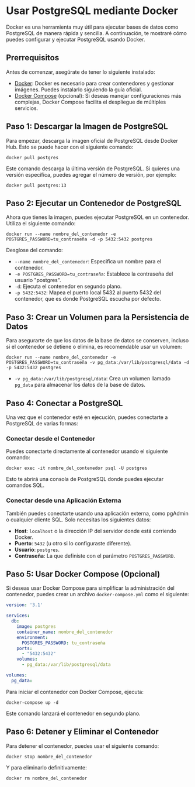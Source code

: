 # Usar PostgreSQL mediante Docker

Docker es una herramienta muy útil para ejecutar bases de datos como PostgreSQL de manera rápida y sencilla. A continuación, te mostraré cómo puedes configurar y ejecutar PostgreSQL usando Docker.

## Prerrequisitos

Antes de comenzar, asegúrate de tener lo siguiente instalado:

- [Docker](https://docs.docker.com/get-docker/): Docker es necesario para crear contenedores y gestionar imágenes. Puedes instalarlo siguiendo la guía oficial.
- [Docker Compose](https://docs.docker.com/compose/install/) (opcional): Si deseas manejar configuraciones más complejas, Docker Compose facilita el despliegue de múltiples servicios.

## Paso 1: Descargar la Imagen de PostgreSQL

Para empezar, descarga la imagen oficial de PostgreSQL desde Docker Hub. Esto se puede hacer con el siguiente comando:

```shell
docker pull postgres
```

Este comando descarga la última versión de PostgreSQL. Si quieres una versión específica, puedes agregar el número de versión, por ejemplo:

```shell
docker pull postgres:13
```

## Paso 2: Ejecutar un Contenedor de PostgreSQL

Ahora que tienes la imagen, puedes ejecutar PostgreSQL en un contenedor. Utiliza el siguiente comando:

```shell
docker run --name nombre_del_contenedor -e POSTGRES_PASSWORD=tu_contraseña -d -p 5432:5432 postgres
```

Desglose del comando:

- `--name nombre_del_contenedor`: Especifica un nombre para el contenedor.
- `-e POSTGRES_PASSWORD=tu_contraseña`: Establece la contraseña del usuario "postgres".
- `-d`: Ejecuta el contenedor en segundo plano.
- `-p 5432:5432`: Mapea el puerto local 5432 al puerto 5432 del contenedor, que es donde PostgreSQL escucha por defecto.

## Paso 3: Crear un Volumen para la Persistencia de Datos

Para asegurarte de que los datos de la base de datos se conserven, incluso si el contenedor se detiene o elimina, es recomendable usar un volumen:

```shell
docker run --name nombre_del_contenedor -e POSTGRES_PASSWORD=tu_contraseña -v pg_data:/var/lib/postgresql/data -d -p 5432:5432 postgres
```

- `-v pg_data:/var/lib/postgresql/data`: Crea un volumen llamado `pg_data` para almacenar los datos de la base de datos.

## Paso 4: Conectar a PostgreSQL

Una vez que el contenedor esté en ejecución, puedes conectarte a PostgreSQL de varias formas:

### Conectar desde el Contenedor
Puedes conectarte directamente al contenedor usando el siguiente comando:

```shell
docker exec -it nombre_del_contenedor psql -U postgres
```

Esto te abrirá una consola de PostgreSQL donde puedes ejecutar comandos SQL.

### Conectar desde una Aplicación Externa
También puedes conectarte usando una aplicación externa, como pgAdmin o cualquier cliente SQL. Solo necesitas los siguientes datos:

- **Host**: `localhost` o la dirección IP del servidor donde está corriendo Docker.
- **Puerto**: `5432` (u otro si lo configuraste diferente).
- **Usuario**: `postgres`.
- **Contraseña**: La que definiste con el parámetro `POSTGRES_PASSWORD`.

## Paso 5: Usar Docker Compose (Opcional)

Si deseas usar Docker Compose para simplificar la administración del contenedor, puedes crear un archivo `docker-compose.yml` como el siguiente:

```yaml
version: '3.1'

services:
  db:
    image: postgres
    container_name: nombre_del_contenedor
    environment:
      POSTGRES_PASSWORD: tu_contraseña
    ports:
      - "5432:5432"
    volumes:
      - pg_data:/var/lib/postgresql/data

volumes:
  pg_data:
```

Para iniciar el contenedor con Docker Compose, ejecuta:

```shell
docker-compose up -d
```

Este comando lanzará el contenedor en segundo plano.

## Paso 6: Detener y Eliminar el Contenedor

Para detener el contenedor, puedes usar el siguiente comando:

```shell
docker stop nombre_del_contenedor
```

Y para eliminarlo definitivamente:

```shell
docker rm nombre_del_contenedor
```